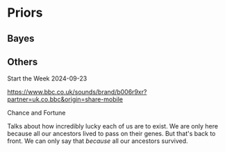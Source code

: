 # Priors

## Bayes

## Others

Start the Week 2024-09-23

https://www.bbc.co.uk/sounds/brand/b006r9xr?partner=uk.co.bbc&origin=share-mobile

Chance and Fortune

Talks about how incredibly lucky each of us are to exist. We are only here because all our ancestors lived to pass on their genes.
But that's back to front. We can only say that *because* all our ancestors survived.